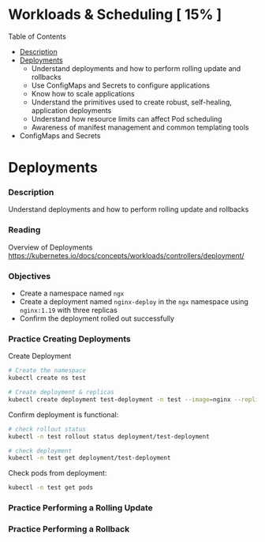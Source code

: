 # Workloads & Scheduling [ 15% ]

Table of Contents

- [Description](#Description)
- [Deployments](#Deployments)
  - Understand deployments and how to perform rolling update and rollbacks
  - Use ConfigMaps and Secrets to configure applications
  - Know how to scale applications
  - Understand the primitives used to create robust, self-healing, application deployments
  - Understand how resource limits can affect Pod scheduling 
  - Awareness of manifest management and common templating tools
- ConfigMaps and Secrets

# Deployments

### Description

Understand deployments and how to perform rolling update and rollbacks

### Reading

Overview of Deployments https://kubernetes.io/docs/concepts/workloads/controllers/deployment/

### Objectives

- Create a namespace named `ngx`
- Create a deployment named `nginx-deploy` in the `ngx` namespace using `nginx:1.19` with three replicas
- Confirm the deployment rolled out successfully

### Practice Creating Deployments

Create Deployment


```bash
# Create the namespace
kubectl create ns test

# Create deployment & replicas
kubectl create deployment test-deployment -n test --image=nginx --replicas=3
```

Confirm deployment is functional:

```bash
# check rollout status
kubectl -n test rollout status deployment/test-deployment

# check deployment
kubectl -n test get deployment/test-deployment
```

Check pods from deployment:

```bash
kubectl -n test get pods
```

### Practice Performing a Rolling Update



### Practice Performing a Rollback

